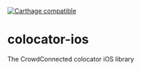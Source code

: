 [![Carthage compatible](https://img.shields.io/badge/Carthage-compatible-4BC51D.svg?style=flat)](https://github.com/Carthage/Carthage)

# colocator-ios
The CrowdConnected colocator iOS library
